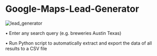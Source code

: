 # Google-Maps-Lead-Generator

![lead_generator](https://github.com/blakebrandon-hub/Google-Maps-Lead-Generator/assets/50201165/ac1d3975-c69b-42b0-88ca-96b993d43b21)

• Enter any search query (e.g. breweries Austin Texas)

• Run Python script to automatically extract and export the data of all results to a CSV file

